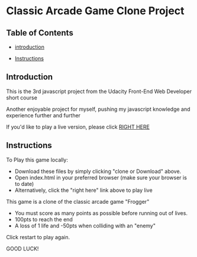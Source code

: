 # Classic Arcade Game Clone Project

## Table of Contents

- [introduction](#introduction)

- [Instructions](#instructions)

## Introduction

This is the 3rd javascript project from the Udacity Front-End Web Developer short course

Another enjoyable project for myself, pushing my javascript knowledge and experience further and further 

If you'd like to play a live version, please click <a href="https://devboysal.github.io/Classic-Arcade-Game-Frogger/">RIGHT HERE</a>


## Instructions

To Play this game locally:

- Download these files by simply clicking "clone or Download" above.
- Open index.html in your preferred browser (make sure your browser is to date)
- Alternatively, click the "right here" link above to play live

This game is a clone of the classic arcade game "Frogger"

- You must score as many points as possible before running out of lives.
- 100pts to reach the end
- A loss of 1 life and -50pts when colliding with an "enemy"

Click restart to play again.

GOOD LUCK!
